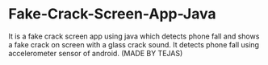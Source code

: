 # Fake-Crack-Screen-App-Java
It is a fake crack screen app using java which detects phone fall and shows a fake crack on screen with a glass crack sound.
It detects phone fall using accelerometer sensor of android. (MADE BY TEJAS)

